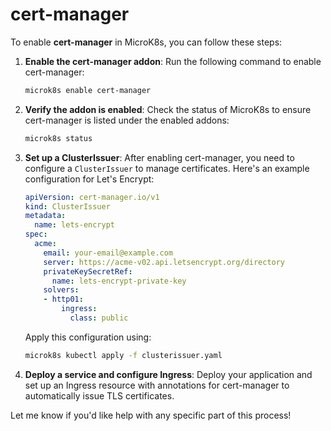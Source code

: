 cert-manager
============

To enable **cert-manager** in MicroK8s, you can follow these steps:

1. **Enable the cert-manager addon**:
   Run the following command to enable cert-manager:
   ```bash
   microk8s enable cert-manager
   ```

2. **Verify the addon is enabled**:
   Check the status of MicroK8s to ensure cert-manager is listed under the enabled addons:
   ```bash
   microk8s status
   ```

3. **Set up a ClusterIssuer**:
   After enabling cert-manager, you need to configure a `ClusterIssuer` to manage certificates. Here's an example configuration for Let's Encrypt:
   ```yaml
   apiVersion: cert-manager.io/v1
   kind: ClusterIssuer
   metadata:
     name: lets-encrypt
   spec:
     acme:
       email: your-email@example.com
       server: https://acme-v02.api.letsencrypt.org/directory
       privateKeySecretRef:
         name: lets-encrypt-private-key
       solvers:
       - http01:
           ingress:
             class: public
   ```
   Apply this configuration using:
   ```bash
   microk8s kubectl apply -f clusterissuer.yaml
   ```

4. **Deploy a service and configure Ingress**:
   Deploy your application and set up an Ingress resource with annotations for cert-manager to automatically issue TLS certificates.

Let me know if you'd like help with any specific part of this process!

